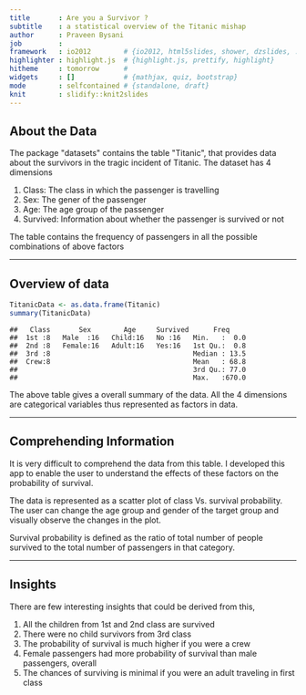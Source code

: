 ```yaml
---
title       : Are you a Survivor ?
subtitle    : a statistical overview of the Titanic mishap
author      : Praveen Bysani 
job         : 
framework   : io2012        # {io2012, html5slides, shower, dzslides, ...}
highlighter : highlight.js  # {highlight.js, prettify, highlight}
hitheme     : tomorrow      # 
widgets     : []            # {mathjax, quiz, bootstrap}
mode        : selfcontained # {standalone, draft}
knit        : slidify::knit2slides
---
```


## About the Data

The package "datasets" contains the table "Titanic", that provides data about the survivors in the tragic incident of Titanic. The dataset has 4 dimensions

1. Class: The class in which the passenger is travelling
2. Sex: The gener of the passenger
3. Age: The age group of the passenger
4. Survived: Information about whether the passenger is survived or not

The table contains the frequency of passengers in all the possible combinations of above factors

---
## Overview of data


```r
TitanicData <- as.data.frame(Titanic)
summary(TitanicData)
```

```
##   Class       Sex        Age     Survived      Freq      
##  1st :8   Male  :16   Child:16   No :16   Min.   :  0.0  
##  2nd :8   Female:16   Adult:16   Yes:16   1st Qu.:  0.8  
##  3rd :8                                   Median : 13.5  
##  Crew:8                                   Mean   : 68.8  
##                                           3rd Qu.: 77.0  
##                                           Max.   :670.0
```

The above table gives a overall summary of the data. All the 4 dimensions are categorical variables thus represented as factors in data.

---

## Comprehending Information

It is very difficult to comprehend the data from this table. I developed this app to enable the user to understand the effects of these factors on the probability of survival.


The data is represented as a scatter plot of class Vs. survival probability. The user can change the age group and gender of the target group and visually observe the changes in the plot.

Survival probability is defined as the ratio of total number of people survived to the total number of passengers in that category.



----

## Insights

There are few interesting insights that could be derived from this,

1. All the children from 1st and 2nd class are survived
2. There were no child survivors from 3rd class
3. The probability of survival is much higher if you were a crew
4. Female passengers had more probability of survival than male passengers, overall
5. The chances of surviving is minimal if you were an adult traveling in first class
